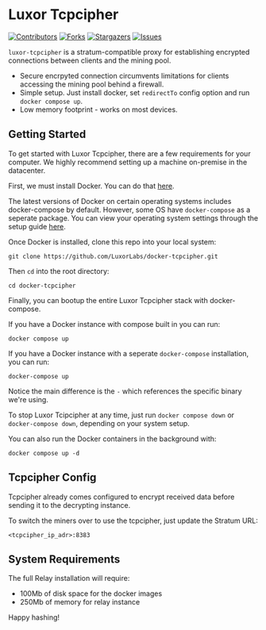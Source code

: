 Luxor Tcpcipher
===========
[![Contributors][contributors-shield]][contributors-url]
[![Forks][forks-shield]][forks-url]
[![Stargazers][stars-shield]][stars-url]
[![Issues][issues-shield]][issues-url]

`luxor-tcpcipher` is a stratum-compatible proxy for establishing encrypted 
connections between clients and the mining pool.

- Secure encrpyted connection circumvents limitations for clients 
accessing the mining pool behind a firewall.
- Simple setup. Just install docker, set `redirectTo` config option and 
run `docker compose up`.
- Low memory footprint - works on most devices.



<!-- MARKDOWN LINKS & IMAGES -->
<!-- https://www.markdownguide.org/basic-syntax/#reference-style-links -->
[contributors-shield]: https://img.shields.io/github/contributors/LuxorLabs/docker-tcpcipher.svg?style=for-the-badge
[contributors-url]: https://github.com/LuxorLabs/docker-tcpcipher/graphs/contributors
[forks-shield]: https://img.shields.io/github/forks/LuxorLabs/docker-tcpcipher.svg?style=for-the-badge
[forks-url]: https://github.com/othneildrew/Best-README-Template/network/members
[stars-shield]: https://img.shields.io/github/stars/LuxorLabs/docker-tcpcipher.svg?style=for-the-badge
[stars-url]: https://github.com/LuxorLabs/docker-tcpcipher/stargazers
[issues-shield]: https://img.shields.io/github/issues/LuxorLabs/docker-tcpcipher.svg?style=for-the-badge
[issues-url]: https://github.com/LuxorLabs/docker-tcpcipher/issues

Getting Started
---------------
To get started with Luxor Tcpcipher, there are a few requirements for your computer.
We highly recommend setting up a machine on-premise in the datacenter.

First, we must install Docker. You can do that [here](https://www.docker.com/get-started).

The latest versions of Docker on certain operating systems includes docker-compose by default. However, some OS have `docker-compose` as a seperate package. You can view your operating system settings through the setup guide [here](https://docs.docker.com/compose/install/).

Once Docker is installed, clone this repo into your local system:
```
git clone https://github.com/LuxorLabs/docker-tcpcipher.git
```

Then `cd` into the root directory:
```
cd docker-tcpcipher
```

Finally, you can bootup the entire Luxor Tcpcipher stack with docker-compose.

If you have a Docker instance with compose built in you can run:
```
docker compose up
```

If you have a Docker instance with a seperate `docker-compose` installation, you
can run:
```
docker-compose up
```

Notice the main difference is the `-` which references the specific binary we're
using.

To stop Luxor Tcipcipher at any time, just run `docker compose down` or
`docker-compose down`, depending on your system setup.

You can also run the Docker containers in the background with:
```
docker compose up -d
```

Tcpcipher Config
---------------
Tcpcipher already comes configured to encrypt received data before sending it 
to the decrypting instance.

To switch the miners over to use the tcpcipher, just update the Stratum URL: 
```
<tcpcipher_ip_adr>:8383
```

System Requirements
---------------
The full Relay installation will require:
- 100Mb of disk space for the docker images
- 250Mb of memory for relay instance


Happy hashing!










